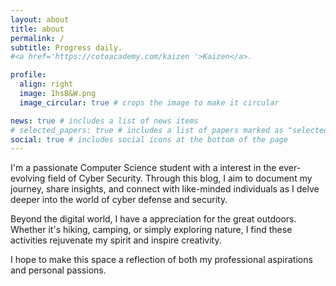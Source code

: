 ```yaml
---
layout: about
title: about
permalink: /
subtitle: Progress daily.
#<a href='https://cotoacademy.com/kaizen '>Kaizen</a>.

profile:
  align: right
  image: 1hsB&W.png
  image_circular: true # crops the image to make it circular

news: true # includes a list of news items
# selected_papers: true # includes a list of papers marked as "selected={true}"
social: true # includes social icons at the bottom of the page
---
```


I'm a passionate Computer Science student with a interest in the ever-evolving field of Cyber Security. Through this blog, I aim to document my journey, share insights, and connect with like-minded individuals as I delve deeper into the world of cyber defense and security.

Beyond the digital world, I have a appreciation for the great outdoors. Whether it's hiking, camping, or simply exploring nature, I find these activities rejuvenate my spirit and inspire creativity.

I hope to make this space a reflection of both my professional aspirations and personal passions.
